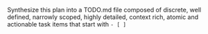 Synthesize this plan into a TODO.md file composed of discrete, well defined, narrowly scoped, highly detailed, context rich, atomic and actionable task items that start with `- [ ]`

